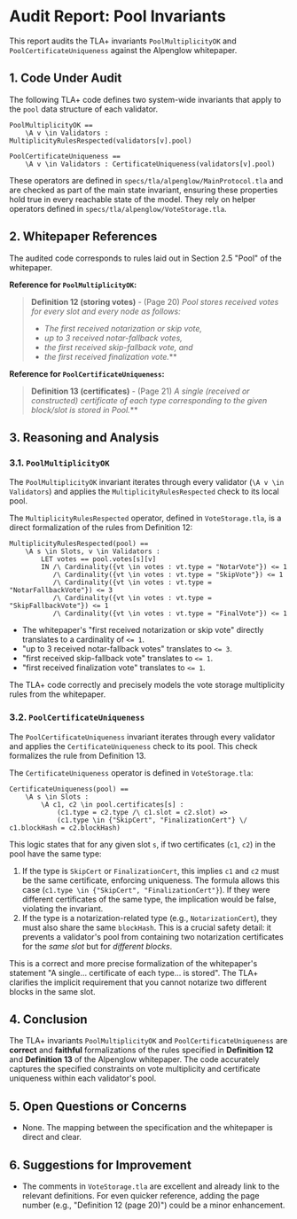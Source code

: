 # Audit Report: Pool Invariants

This report audits the TLA+ invariants `PoolMultiplicityOK` and `PoolCertificateUniqueness` against the Alpenglow whitepaper.

## 1. Code Under Audit

The following TLA+ code defines two system-wide invariants that apply to the `pool` data structure of each validator.

```tla
PoolMultiplicityOK ==
    \A v \in Validators : MultiplicityRulesRespected(validators[v].pool)

PoolCertificateUniqueness ==
    \A v \in Validators : CertificateUniqueness(validators[v].pool)
```

These operators are defined in `specs/tla/alpenglow/MainProtocol.tla` and are checked as part of the main state invariant, ensuring these properties hold true in every reachable state of the model. They rely on helper operators defined in `specs/tla/alpenglow/VoteStorage.tla`.

## 2. Whitepaper References

The audited code corresponds to rules laid out in Section 2.5 "Pool" of the whitepaper.

**Reference for `PoolMultiplicityOK`:**

> **Definition 12 (storing votes)** - (Page 20)
> *Pool stores received votes for every slot and every node as follows:*
> * *The first received notarization or skip vote,*
> * *up to 3 received notar-fallback votes,*
> * *the first received skip-fallback vote, and*
> * *the first received finalization vote.***

**Reference for `PoolCertificateUniqueness`:**

> **Definition 13 (certificates)** - (Page 21)
> *A single (received or constructed) certificate of each type corresponding to the given block/slot is stored in Pool.***

## 3. Reasoning and Analysis

### 3.1. `PoolMultiplicityOK`

The `PoolMultiplicityOK` invariant iterates through every validator (`\A v \in Validators`) and applies the `MultiplicityRulesRespected` check to its local pool.

The `MultiplicityRulesRespected` operator, defined in `VoteStorage.tla`, is a direct formalization of the rules from Definition 12:

```tla
MultiplicityRulesRespected(pool) ==
    \A s \in Slots, v \in Validators :
        LET votes == pool.votes[s][v]
        IN /\ Cardinality({vt \in votes : vt.type = "NotarVote"}) <= 1
           /\ Cardinality({vt \in votes : vt.type = "SkipVote"}) <= 1
           /\ Cardinality({vt \in votes : vt.type = "NotarFallbackVote"}) <= 3
           /\ Cardinality({vt \in votes : vt.type = "SkipFallbackVote"}) <= 1
           /\ Cardinality({vt \in votes : vt.type = "FinalVote"}) <= 1
```

- The whitepaper's "first received notarization or skip vote" directly translates to a cardinality of `<= 1`.
- "up to 3 received notar-fallback votes" translates to `<= 3`.
- "first received skip-fallback vote" translates to `<= 1`.
- "first received finalization vote" translates to `<= 1`.

The TLA+ code correctly and precisely models the vote storage multiplicity rules from the whitepaper.

### 3.2. `PoolCertificateUniqueness`

The `PoolCertificateUniqueness` invariant iterates through every validator and applies the `CertificateUniqueness` check to its pool. This check formalizes the rule from Definition 13.

The `CertificateUniqueness` operator is defined in `VoteStorage.tla`:

```tla
CertificateUniqueness(pool) ==
    \A s \in Slots :
        \A c1, c2 \in pool.certificates[s] :
            (c1.type = c2.type /\ c1.slot = c2.slot) =>
            (c1.type \in {"SkipCert", "FinalizationCert"} \/ c1.blockHash = c2.blockHash)
```

This logic states that for any given slot `s`, if two certificates (`c1`, `c2`) in the pool have the same type:
1.  If the type is `SkipCert` or `FinalizationCert`, this implies `c1` and `c2` must be the same certificate, enforcing uniqueness. The formula allows this case (`c1.type \in {"SkipCert", "FinalizationCert"}`). If they were different certificates of the same type, the implication would be false, violating the invariant.
2.  If the type is a notarization-related type (e.g., `NotarizationCert`), they must also share the same `blockHash`. This is a crucial safety detail: it prevents a validator's pool from containing two notarization certificates for the *same slot* but for *different blocks*.

This is a correct and more precise formalization of the whitepaper's statement "A single... certificate of each type... is stored". The TLA+ clarifies the implicit requirement that you cannot notarize two different blocks in the same slot.

## 4. Conclusion

The TLA+ invariants `PoolMultiplicityOK` and `PoolCertificateUniqueness` are **correct** and **faithful** formalizations of the rules specified in **Definition 12** and **Definition 13** of the Alpenglow whitepaper. The code accurately captures the specified constraints on vote multiplicity and certificate uniqueness within each validator's pool.

## 5. Open Questions or Concerns

- None. The mapping between the specification and the whitepaper is direct and clear.

## 6. Suggestions for Improvement

- The comments in `VoteStorage.tla` are excellent and already link to the relevant definitions. For even quicker reference, adding the page number (e.g., "Definition 12 (page 20)") could be a minor enhancement.
